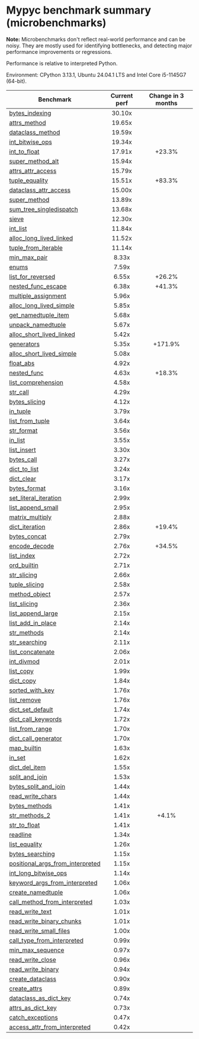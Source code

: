 # Mypyc benchmark summary (microbenchmarks)

**Note:** Microbenchmarks don't reflect real-world performance and can be noisy.
           They are mostly used for identifying bottlenecks, and detecting major performance
           improvements or regressions.

Performance is relative to interpreted Python.

Environment: CPython 3.13.1, Ubuntu 24.04.1 LTS and Intel Core i5-1145G7 (64-bit).

| Benchmark | Current perf | Change in 3 months |
| --- | :---: | :---: |
| [bytes_indexing](benchmarks/bytes_indexing.md) | 30.10x |  |
| [attrs_method](benchmarks/attrs_method.md) | 19.65x |  |
| [dataclass_method](benchmarks/dataclass_method.md) | 19.59x |  |
| [int_bitwise_ops](benchmarks/int_bitwise_ops.md) | 19.34x |  |
| [int_to_float](benchmarks/int_to_float.md) | 17.91x | +23.3% |
| [super_method_alt](benchmarks/super_method_alt.md) | 15.94x |  |
| [attrs_attr_access](benchmarks/attrs_attr_access.md) | 15.79x |  |
| [tuple_equality](benchmarks/tuple_equality.md) | 15.51x | +83.3% |
| [dataclass_attr_access](benchmarks/dataclass_attr_access.md) | 15.00x |  |
| [super_method](benchmarks/super_method.md) | 13.89x |  |
| [sum_tree_singledispatch](benchmarks/sum_tree_singledispatch.md) | 13.68x |  |
| [sieve](benchmarks/sieve.md) | 12.30x |  |
| [int_list](benchmarks/int_list.md) | 11.84x |  |
| [alloc_long_lived_linked](benchmarks/alloc_long_lived_linked.md) | 11.52x |  |
| [tuple_from_iterable](benchmarks/tuple_from_iterable.md) | 11.14x |  |
| [min_max_pair](benchmarks/min_max_pair.md) | 8.33x |  |
| [enums](benchmarks/enums.md) | 7.59x |  |
| [list_for_reversed](benchmarks/list_for_reversed.md) | 6.55x | +26.2% |
| [nested_func_escape](benchmarks/nested_func_escape.md) | 6.38x | +41.3% |
| [multiple_assignment](benchmarks/multiple_assignment.md) | 5.96x |  |
| [alloc_long_lived_simple](benchmarks/alloc_long_lived_simple.md) | 5.85x |  |
| [get_namedtuple_item](benchmarks/get_namedtuple_item.md) | 5.68x |  |
| [unpack_namedtuple](benchmarks/unpack_namedtuple.md) | 5.67x |  |
| [alloc_short_lived_linked](benchmarks/alloc_short_lived_linked.md) | 5.42x |  |
| [generators](benchmarks/generators.md) | 5.35x | +171.9% |
| [alloc_short_lived_simple](benchmarks/alloc_short_lived_simple.md) | 5.08x |  |
| [float_abs](benchmarks/float_abs.md) | 4.92x |  |
| [nested_func](benchmarks/nested_func.md) | 4.63x | +18.3% |
| [list_comprehension](benchmarks/list_comprehension.md) | 4.58x |  |
| [str_call](benchmarks/str_call.md) | 4.29x |  |
| [bytes_slicing](benchmarks/bytes_slicing.md) | 4.12x |  |
| [in_tuple](benchmarks/in_tuple.md) | 3.79x |  |
| [list_from_tuple](benchmarks/list_from_tuple.md) | 3.64x |  |
| [str_format](benchmarks/str_format.md) | 3.56x |  |
| [in_list](benchmarks/in_list.md) | 3.55x |  |
| [list_insert](benchmarks/list_insert.md) | 3.30x |  |
| [bytes_call](benchmarks/bytes_call.md) | 3.27x |  |
| [dict_to_list](benchmarks/dict_to_list.md) | 3.24x |  |
| [dict_clear](benchmarks/dict_clear.md) | 3.17x |  |
| [bytes_format](benchmarks/bytes_format.md) | 3.16x |  |
| [set_literal_iteration](benchmarks/set_literal_iteration.md) | 2.99x |  |
| [list_append_small](benchmarks/list_append_small.md) | 2.95x |  |
| [matrix_multiply](benchmarks/matrix_multiply.md) | 2.88x |  |
| [dict_iteration](benchmarks/dict_iteration.md) | 2.86x | +19.4% |
| [bytes_concat](benchmarks/bytes_concat.md) | 2.79x |  |
| [encode_decode](benchmarks/encode_decode.md) | 2.76x | +34.5% |
| [list_index](benchmarks/list_index.md) | 2.72x |  |
| [ord_builtin](benchmarks/ord_builtin.md) | 2.71x |  |
| [str_slicing](benchmarks/str_slicing.md) | 2.66x |  |
| [tuple_slicing](benchmarks/tuple_slicing.md) | 2.58x |  |
| [method_object](benchmarks/method_object.md) | 2.57x |  |
| [list_slicing](benchmarks/list_slicing.md) | 2.36x |  |
| [list_append_large](benchmarks/list_append_large.md) | 2.15x |  |
| [list_add_in_place](benchmarks/list_add_in_place.md) | 2.14x |  |
| [str_methods](benchmarks/str_methods.md) | 2.14x |  |
| [str_searching](benchmarks/str_searching.md) | 2.11x |  |
| [list_concatenate](benchmarks/list_concatenate.md) | 2.06x |  |
| [int_divmod](benchmarks/int_divmod.md) | 2.01x |  |
| [list_copy](benchmarks/list_copy.md) | 1.99x |  |
| [dict_copy](benchmarks/dict_copy.md) | 1.84x |  |
| [sorted_with_key](benchmarks/sorted_with_key.md) | 1.76x |  |
| [list_remove](benchmarks/list_remove.md) | 1.76x |  |
| [dict_set_default](benchmarks/dict_set_default.md) | 1.74x |  |
| [dict_call_keywords](benchmarks/dict_call_keywords.md) | 1.72x |  |
| [list_from_range](benchmarks/list_from_range.md) | 1.70x |  |
| [dict_call_generator](benchmarks/dict_call_generator.md) | 1.70x |  |
| [map_builtin](benchmarks/map_builtin.md) | 1.63x |  |
| [in_set](benchmarks/in_set.md) | 1.62x |  |
| [dict_del_item](benchmarks/dict_del_item.md) | 1.55x |  |
| [split_and_join](benchmarks/split_and_join.md) | 1.53x |  |
| [bytes_split_and_join](benchmarks/bytes_split_and_join.md) | 1.44x |  |
| [read_write_chars](benchmarks/read_write_chars.md) | 1.44x |  |
| [bytes_methods](benchmarks/bytes_methods.md) | 1.41x |  |
| [str_methods_2](benchmarks/str_methods_2.md) | 1.41x | +4.1% |
| [str_to_float](benchmarks/str_to_float.md) | 1.41x |  |
| [readline](benchmarks/readline.md) | 1.34x |  |
| [list_equality](benchmarks/list_equality.md) | 1.26x |  |
| [bytes_searching](benchmarks/bytes_searching.md) | 1.15x |  |
| [positional_args_from_interpreted](benchmarks/positional_args_from_interpreted.md) | 1.15x |  |
| [int_long_bitwise_ops](benchmarks/int_long_bitwise_ops.md) | 1.14x |  |
| [keyword_args_from_interpreted](benchmarks/keyword_args_from_interpreted.md) | 1.06x |  |
| [create_namedtuple](benchmarks/create_namedtuple.md) | 1.06x |  |
| [call_method_from_interpreted](benchmarks/call_method_from_interpreted.md) | 1.03x |  |
| [read_write_text](benchmarks/read_write_text.md) | 1.01x |  |
| [read_write_binary_chunks](benchmarks/read_write_binary_chunks.md) | 1.01x |  |
| [read_write_small_files](benchmarks/read_write_small_files.md) | 1.00x |  |
| [call_type_from_interpreted](benchmarks/call_type_from_interpreted.md) | 0.99x |  |
| [min_max_sequence](benchmarks/min_max_sequence.md) | 0.97x |  |
| [read_write_close](benchmarks/read_write_close.md) | 0.96x |  |
| [read_write_binary](benchmarks/read_write_binary.md) | 0.94x |  |
| [create_dataclass](benchmarks/create_dataclass.md) | 0.90x |  |
| [create_attrs](benchmarks/create_attrs.md) | 0.89x |  |
| [dataclass_as_dict_key](benchmarks/dataclass_as_dict_key.md) | 0.74x |  |
| [attrs_as_dict_key](benchmarks/attrs_as_dict_key.md) | 0.73x |  |
| [catch_exceptions](benchmarks/catch_exceptions.md) | 0.47x |  |
| [access_attr_from_interpreted](benchmarks/access_attr_from_interpreted.md) | 0.42x |  |
